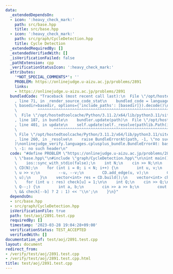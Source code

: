 ```yaml
---
data:
  _extendedDependsOn:
  - icon: ':heavy_check_mark:'
    path: src/base.hpp
    title: src/base.hpp
  - icon: ':heavy_check_mark:'
    path: src/graph/CycleDetection.hpp
    title: Cycle Detection
  _extendedRequiredBy: []
  _extendedVerifiedWith: []
  _isVerificationFailed: false
  _pathExtension: cpp
  _verificationStatusIcon: ':heavy_check_mark:'
  attributes:
    '*NOT_SPECIAL_COMMENTS*': ''
    PROBLEM: https://onlinejudge.u-aizu.ac.jp/problems/2891
    links:
    - https://onlinejudge.u-aizu.ac.jp/problems/2891
  bundledCode: "Traceback (most recent call last):\n  File \"/opt/hostedtoolcache/Python/3.11.2/x64/lib/python3.11/site-packages/onlinejudge_verify/documentation/build.py\"\
    , line 71, in _render_source_code_stat\n    bundled_code = language.bundle(stat.path,\
    \ basedir=basedir, options={'include_paths': [basedir]}).decode()\n          \
    \         ^^^^^^^^^^^^^^^^^^^^^^^^^^^^^^^^^^^^^^^^^^^^^^^^^^^^^^^^^^^^^^^^^^^^^^^^^^^^^^^^^\n\
    \  File \"/opt/hostedtoolcache/Python/3.11.2/x64/lib/python3.11/site-packages/onlinejudge_verify/languages/cplusplus.py\"\
    , line 187, in bundle\n    bundler.update(path)\n  File \"/opt/hostedtoolcache/Python/3.11.2/x64/lib/python3.11/site-packages/onlinejudge_verify/languages/cplusplus_bundle.py\"\
    , line 401, in update\n    self.update(self._resolve(pathlib.Path(included), included_from=path))\n\
    \                ^^^^^^^^^^^^^^^^^^^^^^^^^^^^^^^^^^^^^^^^^^^^^^^^^^^^^^^^^\n \
    \ File \"/opt/hostedtoolcache/Python/3.11.2/x64/lib/python3.11/site-packages/onlinejudge_verify/languages/cplusplus_bundle.py\"\
    , line 260, in _resolve\n    raise BundleErrorAt(path, -1, \"no such header\"\
    )\nonlinejudge_verify.languages.cplusplus_bundle.BundleErrorAt: base.hpp: line\
    \ -1: no such header\n"
  code: "#define PROBLEM \"https://onlinejudge.u-aizu.ac.jp/problems/2891\"\n\n#include\
    \ \"base.hpp\"\n#include \"graph/CycleDetection.hpp\"\n\nint main() {\n    cin.tie(0);\n\
    \    ios::sync_with_stdio(false);\n    int N;\n    cin >> N;\n\n    CycleDetection<false>\
    \ CD(N);\n    for (int i = 0; i < N; i++) {\n        int u, v;\n        cin >>\
    \ u >> v;\n        --u, --v;\n        CD.add_edge(u, v);\n        CD.add_edge(v,\
    \ u);\n    }\n    vector<int> res = CD.build();\n    vector<int> check(N, 0);\n\
    \    for (int u : res) check[u] = 1;\n\n    int Q;\n    cin >> Q;\n    for (;\
    \ Q--;) {\n        int a, b;\n        cin >> a >> b;\n        cout << (check[--a]\
    \ && check[--b] ? 2 : 1) << '\\n';\n    }\n}"
  dependsOn:
  - src/base.hpp
  - src/graph/CycleDetection.hpp
  isVerificationFile: true
  path: test/aoj/2891.test.cpp
  requiredBy: []
  timestamp: '2023-03-28 19:04:28+09:00'
  verificationStatus: TEST_ACCEPTED
  verifiedWith: []
documentation_of: test/aoj/2891.test.cpp
layout: document
redirect_from:
- /verify/test/aoj/2891.test.cpp
- /verify/test/aoj/2891.test.cpp.html
title: test/aoj/2891.test.cpp
---
```

